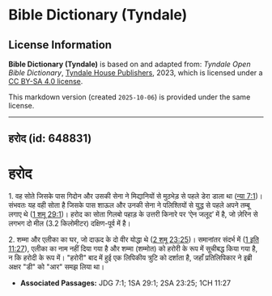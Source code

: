 # Bible Dictionary (Tyndale)

## License Information

**Bible Dictionary (Tyndale)** is based on and adapted from: _Tyndale Open Bible Dictionary_, [Tyndale House Publishers](https://tyndaleopenresources.com/), 2023, which is licensed under a [CC BY-SA 4.0 license](https://creativecommons.org/licenses/by-sa/4.0/legalcode.en).

This markdown version (created `2025-10-06`) is provided under the same license.



--------------------------------

## हरोद (id: 648831)

हरोद
====

1\. वह सोते जिसके पास गिदोन और उसकी सेना ने मिद्यानियों से मुठभेड़ से पहले डेरा डाला था ([न्या 7:1](https://ref.ly/Judg7:1))। संभवतः यह वही सोता है जिसके पास शाऊल और उनकी सेना ने पलिश्तियों से युद्ध से पहले अपने तम्बू लगाए थे ([1 शमू 29:1](https://ref.ly/1Sam29:1))। हरोद का सोता गिलबो पहाड़ के उत्तरी किनारे पर ‘ऐन जलूद’ में है, जो ज़ेरिन से लगभग दो मील (3\.2 किलोमीटर) दक्षिण\-पूर्व में है। 

2\. शम्मा और एलीका का घर, जो दाऊद के दो वीर योद्धा थे ([2 शमू 23:25](https://ref.ly/2Sam23:25))। समानांतर संदर्भ में ([1 इति 11:27](https://ref.ly/1Chr11:27)), एलीका का नाम नहीं दिया गया है और शम्मा (शम्मोत) को हरोरी के रूप में सूचीबद्ध किया गया है, न कि हरोदी के रूप में। "हरोरी" बाद में हुई एक लिपिकीय त्रुटि को दर्शाता है, जहाँ प्रतिलिपिकार ने इब्री अक्षर "डी" को "आर" समझ लिया था।

* **Associated Passages:** JDG 7:1; 1SA 29:1; 2SA 23:25; 1CH 11:27

